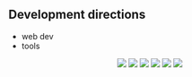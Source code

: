 ## Development directions
- web dev
- tools
<div align="center" style="row">
<img src="https://cdn.discordapp.com/emojis/1144185080454053938.webp?size=512"/>
<img src="https://cdn.discordapp.com/emojis/1144185080454053938.webp?size=512"/>
<img src="https://cdn.discordapp.com/emojis/1144185080454053938.webp?size=512"/>
<img src="https://cdn.discordapp.com/emojis/1144185080454053938.webp?size=512"/>
<img src="https://cdn.discordapp.com/emojis/1144185080454053938.webp?size=512"/>
<img src="https://cdn.discordapp.com/emojis/1144185080454053938.webp?size=512"/>
</div>
